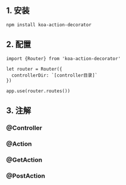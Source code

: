 ## 1. 安装
`npm install koa-action-decorator`
## 2. 配置
```
import {Router} from 'koa-action-decorator'

let router = Router({
  controllerDir: `[controller目录]`
})

app.use(router.routes())
```
## 3. 注解
### @Controller

### @Action

### @GetAction

### @PostAction